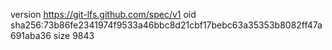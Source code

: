 version https://git-lfs.github.com/spec/v1
oid sha256:73b86fe2341974f9533a46bbc8d21cbf17bebc63a35353b8082ff47a691aba36
size 9843
